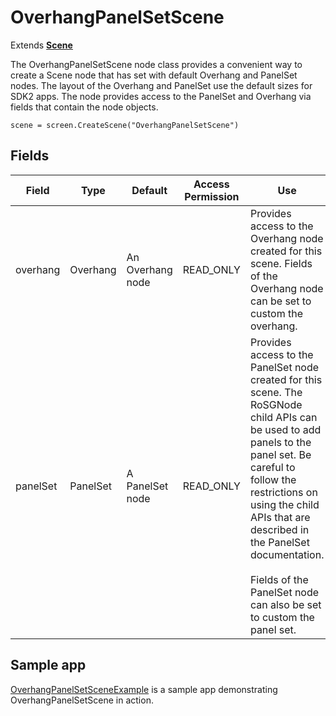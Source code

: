 OverhangPanelSetScene
=====================

Extends [**Scene**](/docs/references/scenegraph/scene.md)

The OverhangPanelSetScene node class provides a convenient way to create a Scene node that has set with default Overhang and PanelSet nodes. The layout of the Overhang and PanelSet use the default sizes for SDK2 apps. The node provides access to the PanelSet and Overhang via fields that contain the node objects.

    scene = screen.CreateScene("OverhangPanelSetScene")
    

Fields
------

| Field | Type | Default | Access Permission | Use |
| --- | --- | --- | --- | --- |
| overhang | Overhang | An Overhang node | READ\_ONLY | Provides access to the Overhang node created for this scene. Fields of the Overhang node can be set to custom the overhang. |
| panelSet | PanelSet | A PanelSet node | READ\_ONLY | Provides access to the PanelSet node created for this scene. The RoSGNode child APIs can be used to add panels to the panel set. Be careful to follow the restrictions on using the child APIs that are described in the PanelSet documentation.  <br>  <br>Fields of the PanelSet node can also be set to custom the panel set. |

Sample app
----------

[OverhangPanelSetSceneExample](https://github.com/rokudev/samples/tree/master/ux%20components/sliding%20panels/OverhangPanelSetSceneExample) is a sample app demonstrating OverhangPanelSetScene in action.